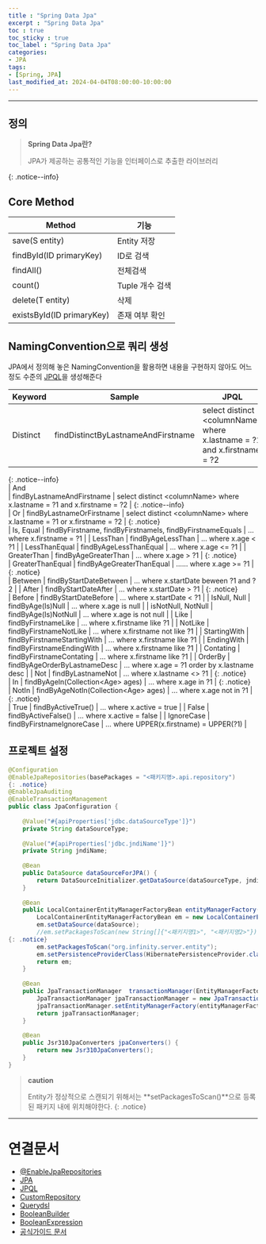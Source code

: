 ```yaml
---
title : "Spring Data Jpa"
excerpt : "Spring Data Jpa"
toc : true
toc_sticky : true
toc_label : "Spring Data Jpa"
categories:
- JPA
tags:
- [Spring, JPA]
last_modified_at: 2024-04-04T08:00:00-10:00:00
---
```

  
---
  
## 정의
> **Spring Data Jpa란?**  
>
> JPA가 제공하는 공통적인 기능을 인터페이스로 추출한 라이브러리
>  
{: .notice--info}  
  
## Core Method

| Method                    | 기능          |
| ------------------------- | ----------- |
| save(S entity)            | Entity 저장   |
| findById(ID primaryKey)   | ID로 검색      |
| findAll()                 | 전체검색        |
| count()                   | Tuple 개수 검색 |
| delete(T entity)          | 삭제          |
| existsById(ID primaryKey) | 존재 여부 확인    |
  
## NamingConvention으로 쿼리 생성
JPA에서 정의해 놓은 NamingConvention을 활용하면 내용을 구현하지 않아도 어느정도 수준의 [JPQL](../../jpa/jpa-JPQL)을 생성해준다

| Keyword            | Sample                                                    | JPQL                                                                      |
| ------------------ | --------------------------------------------------------- | ------------------------------------------------------------------------- |
| Distinct           | findDistinctByLastnameAndFirstname                        | select distinct \<columnName\> where x.lastname = ?1 and x.firstname = ?2 | 
{: .notice--info}  
| And<br>            | findByLastnameAndFirstname                                | select distinct \<columnName\> where x.lastname = ?1 and x.firstname = ?2 | 
{: .notice--info}  
| Or                 | findByLastnameOrFirstname                                 | select distinct \<columnName\> where x.lastname = ?1 or x.firstname = ?2  | 
{: .notice}  
| Is, Equal          | findByFirstname, findByFirstnameIs, findByFirstnameEquals | ... where x.firstname = ?1                                                |
| LessThan           | findByAgeLessThan                                         | ... where x.age < ?1                                                      |
| LessThanEqual      | findByAgeLessThanEqual                                    | ... where x.age <= ?1                                                     |
| GreaterThan        | findByAgeGreaterThan                                      | ... where x.age > ?1                                                      | 
{: .notice}  
| GreaterThanEqual   | findByAgeGreaterThanEqual                                 | ...... where x.age >= ?1                                                  | 
{: .notice}  
| Between            | findByStartDateBetween                                    | ... where x.startDate beween ?1 and ?2                                    |
| After              | findByStartDateAfter                                      | ... where x.startDate > ?1                                                | 
{: .notice}  
| Before             | findByStartDateBefore                                     | ... where x.startDate < ?1                                                |
| IsNull, Null       | findByAge(Is)Null                                         | ... where x.age is null                                                   |
| isNotNull, NotNull | findByAge(Is)NotNull                                      | ... where x.age is not null                                               |
| Like               | findByFirstnameLike                                       | ... where x.firstname like ?1                                             |
| NotLike            | findByFirstnameNotLike                                    | ... where x.firstname not like ?1                                         |
| StartingWith       | findByFirstnameStartingWith                               | ... where x.firstname like ?1                                             |
| EndingWith         | findByFirstnameEndingWith                                 | ... where x.firstname like ?1                                             |
| Contating          | findByFirstnameContating                                  | ... where x.firstname like ?1                                             |
| OrderBy            | findByAgeOrderByLastnameDesc                              | … where x.age = ?1 order by x.lastname desc                               |
| Not                | findByLastnameNot                                         | … where x.lastname <> ?1                                                  | 
{: .notice}  
| In                 | findByAgeIn(Collection\<Age\> ages)                       | … where x.age in ?1                                                       | 
{: .notice}  
| NotIn              | findByAgeNotIn(Collection\<Age\> ages)                    | … where x.age not in ?1                                                   | 
{: .notice}  
| True               | findByActiveTrue()                                        | … where x.active = true                                                   |
| False              | findByActiveFalse()                                       | … where x.active = false                                                  |
| IgnoreCase         | findByFirstnameIgnoreCase                                 | … where UPPER(x.firstname) = UPPER(?1)                                    |
  
## 프로젝트 설정
  
```java
@Configuration  
@EnableJpaRepositories(basePackages = "<패키지명>.api.repository")   
{: .notice}  
@EnableJpaAuditing  
@EnableTransactionManagement  
public class JpaConfiguration {  
  
    @Value("#{apiProperties['jdbc.dataSourceType']}")  
    private String dataSourceType;  
  
    @Value("#{apiProperties['jdbc.jndiName']}")  
    private String jndiName;  
  
    @Bean  
    public DataSource dataSourceForJPA() {  
        return DataSourceInitializer.getDataSource(dataSourceType, jndiName);  
    }  
  
    @Bean  
    public LocalContainerEntityManagerFactoryBean entityManagerFactory(@Qualifier("dataSourceForJPA")DataSource dataSource) {  
        LocalContainerEntityManagerFactoryBean em = new LocalContainerEntityManagerFactoryBean();  
        em.setDataSource(dataSource);  
        //em.setPackagesToScan(new String[]{"<패키지명1>", "<패키지명2>"}); 
{: .notice}  
        em.setPackagesToScan("org.infinity.server.entity");
        em.setPersistenceProviderClass(HibernatePersistenceProvider.class);  
        return em;  
    }  
  
    @Bean  
    public JpaTransactionManager  transactionManager(EntityManagerFactory entityManagerFactory) {  
        JpaTransactionManager jpaTransactionManager = new JpaTransactionManager();  
        jpaTransactionManager.setEntityManagerFactory(entityManagerFactory);  
        return jpaTransactionManager;  
    }  
  
    @Bean  
    public Jsr310JpaConverters jpaConverters() {  
        return new Jsr310JpaConverters();  
    }  
}
```

> **caution**
>
> Entity가 정상적으로 스캔되기 위해서는 **setPackagesToScan()**으로 등록된 패키지 내에 위치해야한다. 
{: .notice}  

---
  
# 연결문서
- [@EnableJpaRepositories](../../jpa/jpa-@EnableJpaRepositories)
- [JPA](../../jpa/jpa-JPA)
- [JPQL](../../jpa/jpa-JPQL)
- [CustomRepository](../../jpa/jpa-CustomRepository)
- [Querydsl](../../jpa/jpa-Querydsl)
- [BooleanBuilder](../../jpa/jpa-BooleanBuilder)
- [BooleanExpression](../../jpa/jpa-BooleanExpression)
- [공식가이드 문서](https://docs.spring.io/spring-data/jpa/reference/repositories/query-by-example.html)